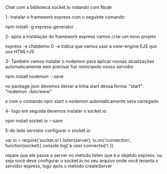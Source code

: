 Chat com a biblioteca socket.io rodando com Node

1- instalar o framework express com o seguinte comando:

npm install -g express-generator

2- após a instalação do framework express vamos criar um novo projeto

express -e chatdemo
O -e indica que vamos usar a view-engine EJS que usa HTML+JS 

3- Também vamos instalar o nodemon para aplicar nossas atualizações automaticamente sem precisar
fiar reiniciando nosso servidor 

npm install nodemon --save

no package.json devemos deixar a linha start dessa forma:
     "start": "nodemon ./bin/www"

e com o comando npm start o nodemon automaticamente sera carregado

4- logo em seguida devemos instalar o socket.io

npm install socket.io --save

5-do lado servidor configurar o socket.io


var io = require('socket.io').listen(server);
io.on('connection', function(socket){
  console.log('a user connected')
})

repare que ele passe o server no metodo listen que é o objetdo express.
ou seja você deve configurar o socket.io no seu arquivo onde você levanta o servidor express,
logo após o metodo createServer




